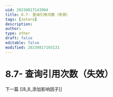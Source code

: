 ```yaml
---
uid: 20230817143904
title: 8.7- 查询引用次数（失效）
tags: [zotero]
description: 
author: 
type: other
draft: false
editable: false
modified: 20230817193131
---
```


# 8.7- 查询引用次数（失效）

下一篇 [[8_8_添加影响因子]]